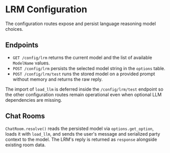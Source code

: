 # LRM Configuration

The configuration routes expose and persist language reasoning model choices.

## Endpoints
- `GET /config/lrm` returns the current model and the list of available `ModelName` values.
- `POST /config/lrm` persists the selected model string in the `options` table.
- `POST /config/lrm/test` runs the stored model on a provided prompt without memory and returns the raw reply.

The import of `load_llm` is deferred inside the `/config/lrm/test` endpoint so
the other configuration routes remain operational even when optional LLM
dependencies are missing.

## Chat Rooms
`ChatRoom.resolve()` reads the persisted model via `options.get_option`, loads it with `load_llm`, and sends the user's message and serialized party context to the model. The LRM's reply is returned as `response` alongside existing room data.
